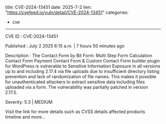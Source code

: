 
title: CVE-2024-13451
date: 2025-7-2
lien: "https://cvefeed.io/vuln/detail/CVE-2024-13451"
categories:
  - cve
---

CVE ID : CVE-2024-13451

Published :  July 2
2025
6:15 a.m. | 7 hours
50 minutes ago

Description : The Contact Form by Bit Form: Multi Step Form
Calculation Contact Form
Payment Contact Form & Custom Contact Form builder plugin for WordPress is vulnerable to Sensitive Information Exposure in all versions up to
and including
2.17.4 via file uploads due to insufficient directory listing prevention and lack of randomization of file names. This makes it possible for unauthenticated attackers to extract sensitive data including files uploaded via a form. The vulnerability was partially patched in version 2.17.5.

Severity: 5.3 | MEDIUM

Visit the link for more details
such as CVSS details
affected products
timeline
and more...
